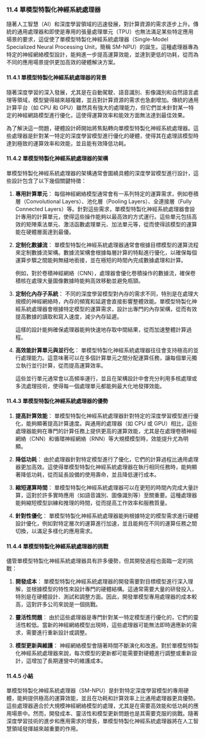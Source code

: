 ### 11.4 單模型特製化神經系統處理器

隨著人工智慧（AI）和深度學習領域的迅速發展，對計算資源的需求逐步上升。傳統的通用處理器和即使是專用的張量處理單元（TPU）也無法滿足某些特定應用場景的要求，這促使了單模型特製化神經系統處理器（Single-Model Specialized Neural Processing Unit，簡稱 SM-NPU）的誕生。這種處理器專為特定的神經網絡模型設計，能夠進一步提高運算效能，並達到更低的功耗，從而為不同的應用場景提供更加高效的硬體解決方案。

#### 11.4.1 單模型特製化神經系統處理器的背景

隨著深度學習的深入發展，尤其是在自動駕駛、語音識別、影像識別和自然語言處理等領域，模型變得越來越複雜，並且對計算資源的需求也急劇增加。傳統的通用計算平台（如 CPU 和 GPU）雖然具有強大的處理能力，但它們並未針對某一特定的神經網路模型進行優化，這使得運算效率和能效方面無法達到最佳效果。

為了解決這一問題，硬體設計師開始將焦點轉向單模型特製化神經系統處理器。這些處理器是針對某一特定的深度學習模型進行優化的硬體，使得其在處理該模型時達到極致的運算效率和效能，並且能有效降低功耗。

#### 11.4.2 單模型特製化神經系統處理器的架構

單模型特製化神經系統處理器的架構通常會圍繞具體的深度學習模型進行設計，這些設計包含了以下幾個關鍵特徵：

1. **專用計算單元**：
   每個神經網絡模型通常會有一系列特定的運算需求，例如卷積層（Convolutional Layers）、池化層（Pooling Layers）、全連接層（Fully Connected Layers）等。針對這些需求，單模型特製化神經系統處理器會設計專用的計算單元，使得這些操作能夠以最高效的方式運行。這些單元包括高效的矩陣乘法單元、激活函數處理單元、加法單元等，從而使得該模型的運算能在硬體層面達到最優。

2. **定制化數據流**：
   單模型特製化神經系統處理器通常會根據目標模型的運算流程來定制數據流架構。數據流架構會根據每層計算的特點進行優化，以確保每個運算步驟之間能夠無縫地銜接，並在極短的時間內完成數據處理和計算。

   例如，對於卷積神經網絡（CNN），處理器會優化卷積操作的數據流，確保卷積核在處理大量圖像數據時能夠高效移動並避免瓶頸。

3. **定制化內存子系統**：
   不同的深度學習模型對內存的需求不同，特別是在處理大規模的神經網絡時，內存的頻寬和延遲會直接影響整體效能。單模型特製化神經系統處理器會根據特定模型的運算需求，設計出專門的內存架構，從而有效提高數據的讀取和寫入速度，減少內存延遲。

   這樣的設計能夠確保處理器能夠快速地存取中間結果，從而加速整體計算過程。

4. **高效能計算單元與並行化**：
   單模型特製化神經系統處理器往往會支持極高的並行處理能力。這意味著可以在多個計算單元之間分配運算任務，讓每個單元獨立執行並行計算，從而提高運算效率。

   這些並行單元通常會以高頻率運行，並且在架構設計中會充分利用多核處理或多流處理技術，使得每一個處理單元都能夠最大化地發揮效能。

#### 11.4.3 單模型特製化神經系統處理器的優勢

1. **提高計算效能**：
   單模型特製化神經系統處理器針對特定的深度學習模型進行優化，能夠顯著提高計算速度。與通用的處理器（如 CPU 或 GPU）相比，這些處理器能夠在專門的計算任務上提供更高的運算效能，尤其是在處理卷積神經網絡（CNN）和循環神經網絡（RNN）等大規模模型時，效能提升尤為明顯。

2. **降低功耗**：
   由於處理器針對特定模型進行了優化，它們的計算過程比通用處理器更加高效。這使得單模型特製化神經系統處理器在執行相同任務時，能夠顯著降低功耗，從而延長設備的使用壽命，並且降低運行成本。

3. **縮短運算時間**：
   單模型特製化神經系統處理器可以在更短的時間內完成大量計算，這對於許多實時應用（如語音識別、圖像識別等）至關重要。這種處理器能夠縮短模型訓練和推理的時間，從而提高工作效率和服務質量。

4. **針對性優化**：
   單模型特製化神經系統處理器能夠根據特定的模型需求進行硬體設計優化，例如對特定層次的運算進行加速，並且能夠在不同的運算任務之間切換，以滿足多樣化的應用需求。

#### 11.4.4 單模型特製化神經系統處理器的挑戰

儘管單模型特製化神經系統處理器具有許多優勢，但其開發過程也面臨一定的挑戰：

1. **開發成本**：
   單模型特製化神經系統處理器的開發需要對目標模型進行深入理解，並根據模型的特性來設計專門的硬體結構。這通常需要大量的研發投入，特別是在硬體設計、測試和調整方面。因此，開發單模型專用處理器的成本較高，這對許多公司來說是一個挑戰。

2. **靈活性問題**：
   由於這些處理器是專門針對某一特定模型進行優化的，它們的靈活性較低。當新的神經網絡模型出現時，這些處理器可能無法即時適應新的需求，需要進行重新設計或調整。

3. **模型更新與維護**：
   神經網絡模型會隨著時間不斷演化和改進。對於單模型特製化神經系統處理器來說，每次模型的更新都可能需要對硬體進行調整或重新設計，這增加了長期運營中的維護成本。

#### 11.4.5 小結

單模型特製化神經系統處理器（SM-NPU）是針對特定深度學習模型的專用硬體，能夠提供極高的運算效能，並且在功耗和計算效率上比通用處理器更具優勢。這些處理器適合於大規模神經網絡模型的處理，尤其是在需要高效能和低功耗的應用場景中。然而，開發成本、靈活性和模型更新問題也是其需要克服的挑戰。隨著深度學習技術的進步和應用需求的增長，單模型特製化神經系統處理器將在人工智慧領域發揮越來越重要的作用。